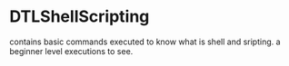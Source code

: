 # DTLShellScripting
contains basic commands executed to know what is shell and sripting. a beginner level executions to see.

